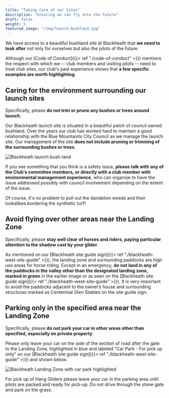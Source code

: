 ```yaml
---
title: "Taking Care of our Sites"
description: "Ensuring we can fly into the future"
draft: false
weight: 5
featured_image: "/img/launch-bushland.jpg"
---
```


We have access to a beautiful bushland site at Blackheath that **we need to look after** not only for ourselves but also the pilots of the future.

<!--more-->

Although our [Code of Conduct]({{< ref "./code-of-conduct" >}}) mentions the respect with which we -- club members and visiting pilots -- need to treat club sites, our club's past experience shows that **a few specific examples are worth highlighting**.

## Caring for the environment surrounding our launch sites

Specifically, please **do not trim or prune any bushes or trees around launch**.

Our Blackheath launch site is situated in a beautiful patch of council owned bushland. Over the years our club has worked hard to maintain a good relationship with the Blue Mountaints City Council as we manage the launch site. Our management of the site **does not include pruning or trimming of the surrounding bushes or trees**.

![Blackheath launch bush-land](/img/launch-bushland-small.jpg)

If you see something that you think is a safety issue, **please talk with any of the Club's committee members, or directly with a club member with environmental management experience**, who can organise to have the issue addressed possibly with council involvement depending on the extent of the issue.

Of course, it's no problem to pull out the dandelion weeds and their lookalikes bordering the synthetic turf!

## Avoid flying over other areas near the Landing Zone

Specifically, please **stay well clear of horses and riders, paying particular attention to the shadow cast by your glider**.

As mentioned on our [Blackheath site guide sign]({{< ref "./blackheath-west-site-guide" >}}), the landing zone and surrounding paddocks are high use areas for horse riding. Except in an emergency, **do not land in any of the paddocks in the valley other than the designated landing zone, marked in green** in the earlier image or as seen on the [Blackheath site guide sign]({{< ref "./blackheath-west-site-guide" >}}). It is very important to avoid the paddocks adjacent to the owner’s house and surrounding structures marked as Centennial Glen Stables on the site guide sign.

## Parking only in the specified area near the Landing Zone

Specifically, please **do not park your car in other areas other than specified, especially on private property**.

Please only leave your car on the side of the section of road after the gate to the Landing Zone, highlighted in blue and labeled "Car Park - For pick up only" on our [Blackheath site guide sign]({{< ref "./blackheath-west-site-guide" >}}) and shown below.

![Blackheath Landing Zone with car park highlighted](/img/blackheath-site-guide-sign-landing-zone.jpg)

For pick up of Hang Gliders please leave your car in the parking area until pilots are packed and ready for pick-up. Do not drive through the stone gate and park on the grass.

